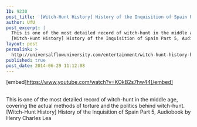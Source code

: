 ```yaml
---
ID: 9230
post_title: '[Witch-Hunt History] History of the Inquisition of Spain Part 5, Real Life Horror'
author: UfU
post_excerpt: |
  This is one of the most detailed record of witch-hunt in the middle age, covering the actual methods of torture and the politics behind witch-hunt.
  [Witch-Hunt History] History of the Inquisition of Spain Part 5, Audiobook by Henry Charles Lea
layout: post
permalink: >
  http://universalflowuniversity.com/entertainment/witch-hunt-history-history-of-the-inquisition-of-spain-part-5-real-life-horror/
published: true
post_date: 2014-06-29 11:12:08
---
```

[embed]https://www.youtube.com/watch?v=KOkB2s7hw44[/embed]</br></br>
<p>This is one of the most detailed record of witch-hunt in the middle age, covering the actual methods of torture and the politics behind witch-hunt. 
[Witch-Hunt History] History of the Inquisition of Spain Part 5, Audiobook by Henry Charles Lea</p>